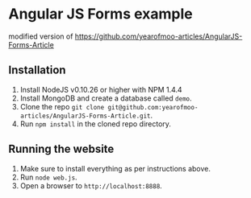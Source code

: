 # Angular JS Forms example

modified version of https://github.com/yearofmoo-articles/AngularJS-Forms-Article

## Installation

1. Install NodeJS v0.10.26 or higher with NPM 1.4.4
2. Install MongoDB and create a database called `demo`.
3. Clone the repo `git clone git@github.com:yearofmoo-articles/AngularJS-Forms-Article.git`.
4. Run `npm install` in the cloned repo directory.

## Running the website

1. Make sure to install everything as per instructions above.
2. Run `node web.js`.
3. Open a browser to `http://localhost:8888`.
